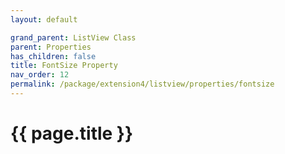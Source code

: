 ```yaml
---
layout: default

grand_parent: ListView Class
parent: Properties
has_children: false
title: FontSize Property
nav_order: 12
permalink: /package/extension4/listview/properties/fontsize
---
```

# {{ page.title }}